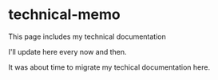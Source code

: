 # technical-memo
This page includes my technical documentation

I'll update here every now and then.

It was about time to migrate my techical documentation here.
